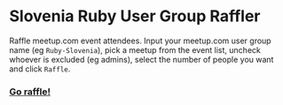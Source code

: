 # Slovenia Ruby User Group Raffler

Raffle meetup.com event attendees. Input your meetup.com user group name (eg `Ruby-Slovenia`), pick a meetup from the event list, uncheck whoever is excluded (eg admins), select the number of people you want and click `Raffle`.

### [Go raffle!](http://raffle.rug.si/)
